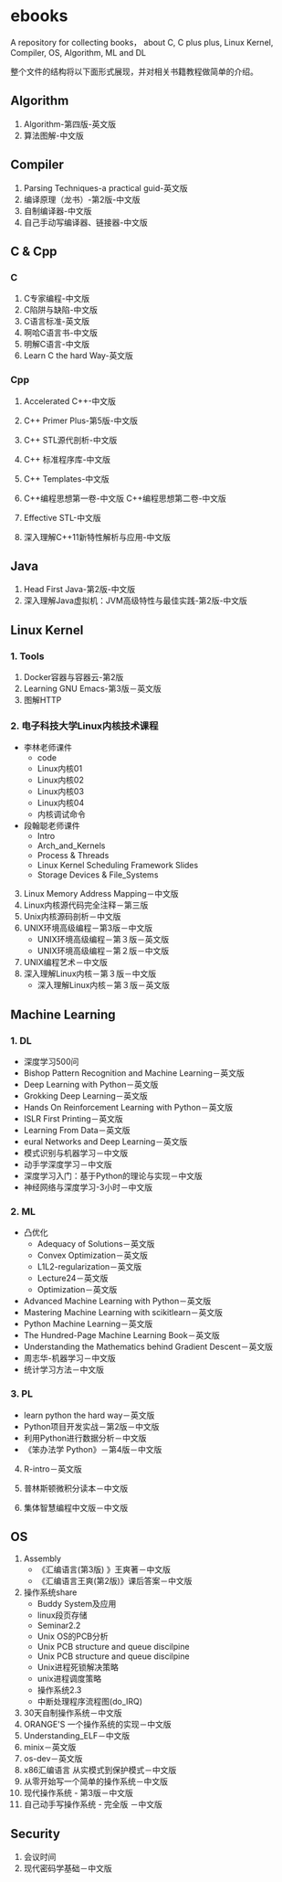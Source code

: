 # ebooks

A repository for collecting books， about C, C plus plus, Linux Kernel, Compiler, OS, Algorithm, ML and DL

整个文件的结构将以下面形式展现，并对相关书籍教程做简单的介绍。

## Algorithm

1. Algorithm-第四版-英文版 
2. 算法图解-中文版

## Compiler

1. Parsing Techniques-a practical guid-英文版
2. 编译原理（龙书）-第2版-中文版
3. 自制编译器-中文版
4. 自己手动写编译器、链接器-中文版

## C & Cpp

### C

1. C专家编程-中文版
2. C陷阱与缺陷-中文版
3. C语言标准-英文版
4. 啊哈C语言书-中文版
5. 明解C语言-中文版
6. Learn C the hard Way-英文版

### Cpp

1. Accelerated C++-中文版
2. C++ Primer Plus-第5版-中文版
3. C++ STL源代剖析-中文版
4. C++ 标准程序库-中文版
5. C++ Templates-中文版
6. C++编程思想第一卷-中文版
   C++编程思想第二卷-中文版

7. Effective STL-中文版
8. 深入理解C++11新特性解析与应用-中文版

## Java

1. Head First Java-第2版-中文版
2. 深入理解Java虚拟机：JVM高级特性与最佳实践-第2版-中文版

## Linux Kernel

### 1. Tools

1. Docker容器与容器云-第2版
2. Learning GNU Emacs-第3版－英文版
3. 图解HTTP

### 2. 电子科技大学Linux内核技术课程

- 李林老师课件
   - code
   - Linux内核01
   - Linux内核02
   - Linux内核03
   - Linux内核04
   - 内核调试命令
- 段翰聪老师课件
   - Intro
   - Arch_and_Kernels
   - Process & Threads
   - Linux Kernel Scheduling Framework Slides
   - Storage Devices & File_Systems

3. Linux Memory Address Mapping－中文版
4. Linux内核源代码完全注释－第三版
5. Unix内核源码剖析－中文版
6. UNIX环境高级编程－第3版－中文版
   - UNIX环境高级编程－第３版－英文版
   - UNIX环境高级编程－第２版－中文版
7. UNIX编程艺术－中文版
8. 深入理解Linux内核－第３版－中文版
   - 深入理解Linux内核－第３版－英文版

## Machine Learning

### 1. DL

- 深度学习500问
- Bishop Pattern Recognition and Machine Learning－英文版
- Deep Learning with Python－英文版
- Grokking Deep Learning－英文版
- Hands On Reinforcement Learning with Python－英文版
- ISLR First Printing－英文版
- Learning From Data－英文版
- eural Networks and Deep Learning－英文版
- 模式识别与机器学习－中文版
- 动手学深度学习－中文版
- 深度学习入门：基于Python的理论与实现－中文版
- 神经网络与深度学习-3小时－中文版

### 2. ML

- 凸优化
   - Adequacy of Solutions－英文版
   - Convex Optimization－英文版
   - L1L2-regularization－英文版
   - Lecture24－英文版
   - Optimization－英文版
- Advanced Machine Learning with Python－英文版
- Mastering Machine Learning with scikitlearn－英文版
- Python Machine Learning－英文版
- The Hundred-Page Machine Learning Book－英文版
- Understanding the Mathematics behind Gradient Descent－英文版
- 周志华-机器学习－中文版
- 统计学习方法－中文版

### 3. PL

- learn python the hard way－英文版
- Python项目开发实战－第2版－中文版
- 利用Python进行数据分析－中文版
- 《笨办法学 Python》－第4版－中文版

4. R-intro－英文版

5. 普林斯顿微积分读本－中文版

6. 集体智慧编程中文版－中文版

## OS

1. Assembly
   - 《汇编语言(第3版) 》王爽著－中文版
   - 《汇编语言王爽(第2版)》课后答案－中文版
2. 操作系统share
   - Buddy System及应用
   - linux段页存储
   - Seminar2.2
   - Unix OS的PCB分析
   - Unix PCB structure and queue discilpine
   - Unix PCB structure and queue discilpine
   - Unix进程死锁解决策略
   - unix进程调度策略
   - 操作系统2.3
   - 中断处理程序流程图(do_IRQ)
3. 30天自制操作系统－中文版
4. ORANGE'S 一个操作系统的实现－中文版
5. Understanding_ELF－中文版
6. minix－英文版
7. os-dev－英文版
8. x86汇编语言 从实模式到保护模式－中文版
9. 从零开始写一个简单的操作系统－中文版
10. 现代操作系统 - 第3版－中文版
11. 自己动手写操作系统 - 完全版 －中文版

## Security

1. 会议时间
2. 现代密码学基础－中文版
